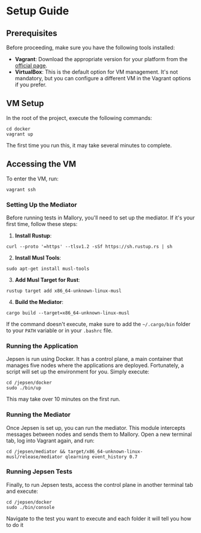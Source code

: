 # Setup Guide

## Prerequisites

Before proceeding, make sure you have the following tools installed:

- **Vagrant**: Download the appropriate version for your platform from the [official page](https://developer.hashicorp.com/vagrant/downloads).
- **VirtualBox**: This is the default option for VM management. It's not mandatory, but you can configure a different VM in the Vagrant options if you prefer.

## VM Setup

In the root of the project, execute the following commands:

```
cd docker
vagrant up
```

The first time you run this, it may take several minutes to complete.

## Accessing the VM

To enter the VM, run:

```
vagrant ssh
```

### Setting Up the Mediator

Before running tests in Mallory, you'll need to set up the mediator. If it's your first time, follow these steps:

1. **Install Rustup**:

```
curl --proto '=https' --tlsv1.2 -sSf https://sh.rustup.rs | sh
```

2. **Install Musl Tools**:

```
sudo apt-get install musl-tools
```

3. **Add Musl Target for Rust**:

```
rustup target add x86_64-unknown-linux-musl
```

4. **Build the Mediator**:

```
cargo build --target=x86_64-unknown-linux-musl
```

If the command doesn't execute, make sure to add the `~/.cargo/bin` folder to your `PATH` variable or in your `.bashrc` file.

### Running the Application

Jepsen is run using Docker. It has a control plane, a main container that manages five nodes where the applications are deployed. Fortunately, a script will set up the environment for you. Simply execute:

```
cd /jepsen/docker
sudo ./bin/up
```

This may take over 10 minutes on the first run.

### Running the Mediator

Once Jepsen is set up, you can run the mediator. This module intercepts messages between nodes and sends them to Mallory. Open a new terminal tab, log into Vagrant again, and run:

```
cd /jepsen/mediator && target/x86_64-unknown-linux-musl/release/mediator qlearning event_history 0.7
```

### Running Jepsen Tests

Finally, to run Jepsen tests, access the control plane in another terminal tab and execute:

```
cd /jepsen/docker
sudo ./bin/console
```

Navigate to the test you want to execute and each folder it will tell you how to do it

